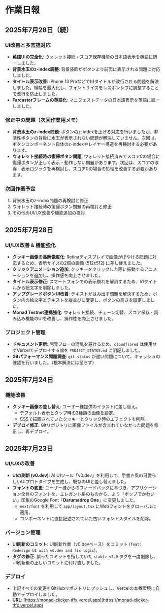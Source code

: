 # 作業日報

## 2025年7月28日（続）

### UI改善と多言語対応

*   **英語UIの完全化**: ウォレット接続・スコア保存機能の日本語表示を英語に統一しました。
*   **背景水玉のz-index調整**: 背景装飾がボタンより前面に表示される問題に対応しました。
*   **タイトル表示改善**: iPhone 13 Proなどでh1タイトルが改行される問題を解決しました。横幅を最大化し、フォントサイズをレスポンシブに調整することで改行を防止しました。
*   **Farcasterフレームの英語化**: マニフェストデータの日本語表示を英語に統一しました。

### 修正中の問題（次回作業用メモ）

*   **背景水玉のz-index問題**: ボタンのz-indexを上げる対応を行いましたが、非活性ボタンの背後に水玉が表示されない問題が解決していません。次回は、ボタンコンポーネント自体のz-indexやレイヤー構造を再検討する必要があります。
*   **ウォレット接続時の復帰ボタン問題**: ウォレット接続済みでスコア0の場合に復帰ボタンが正しく表示・動作しない問題があります。次回は、スコアの取得・表示ロジックを再検討し、スコア0の場合の処理を改善する必要があります。

### 次回作業予定

1. 背景水玉のz-index問題の再検討と修正
2. ウォレット接続時の復帰ボタン問題の再検討と修正
3. その他のUI/UX改善や機能追加の検討

## 2025年7月28日

### UI/UX改善 & 機能強化

*   **クッキー画像の高解像度化**: Retinaディスプレイで画像がぼやける問題に対応するため、表示サイズの2倍の画像 (512x512) に差し替えました。
*   **クリックアニメーション追加**: クッキーをクリックした際に振動するアニメーションを追加し、操作感を向上させました。
*   **タイトル表示修正**: スマートフォンでの表示崩れを解消するため、h1タイトルから絵文字を削除しました。
*   **アップグレードボタンUI改善**: テキストがはみ出す問題を解決するため、ボタン内の絵文字とテキストを縦並びに変更し、ボタンの高さを固定しました。
*   **Monad Testnet連携強化**: ウォレット接続、チェーン切替、スコア保存・読み込み機能のUIを改善し、操作性を向上させました。

### プロジェクト管理

*   **ドキュメント更新**: 開発フローの混乱を避けるため、`cloudflared` は使用せずVercelでデプロイする旨を `PROJECT_STATUS.md` に明記しました。
*   **Gitパフォーマンス問題調査**: `git status` が遅い問題について、キャッシュの確認を行いました。（根本解決には至らず）

## 2025年7月24日

### 機能改善

*   **クッキー画像の差し替え**: ユーザー様提供のイラストに差し替え。
    *   デフォルト表示とタップ時の2種類の画像を設定。
    *   CSSで描画されていたクッキーとクリック時のエフェクトを削除。
*   **デプロイ修正**: Gitリポジトリに画像ファイルが含まれていなかった問題を修正し、再デプロイ。

## 2025年7月23日

### UI/UXの改善

*   **UIの刷新 (v0.dev)**: AI UIツール「v0.dev」を利用して、手書き風の可愛らしいUIプロトタイプを生成し、既存のUIと差し替えました。
*   **フォントの変更**: ユーザー様からのフィードバックに基づき、アプリケーション全体のフォントを、エレガント系のものから、より「ポップでかわいい」印象のGoogle Font「**Darumadrop One**」に変更しました。
    *   `next/font` を利用して `app/layout.tsx` にWebフォントをグローバルに適用。
    *   コンポーネントに直接記述されていた古いフォントスタイルを削除。

### バージョン管理

*   **UI刷新のコミット**: UI刷新作業（v0.devベース）をコミット (`feat: Redesign UI with v0.dev and fix logic`)。
*   **タグの修正**: 誤ったコミットを指していた `stable-v2.0` タグを一度削除し、UI刷新後の正しいコミットに付け直しました。

### デプロイ

*   上記すべての変更をGitHubリポジトリにプッシュし、Vercelの本番環境に自動でデプロイしました。
*   **URL**: [https://monad-clicker-tffx.vercel.app](https://monad-clicker-tffx.vercel.app)
